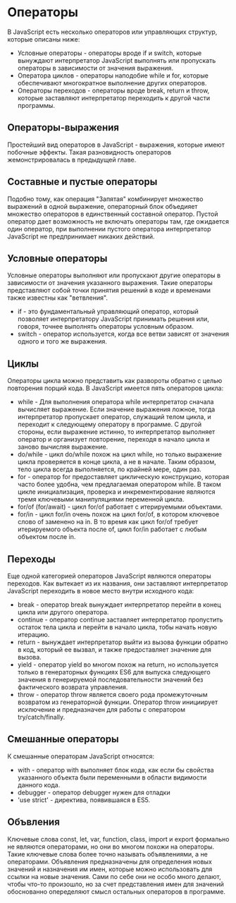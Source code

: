 # Операторы
В JavaScript есть несколько операторов или управляющих структур, которые описаны ниже:
- Условные операторы - операторы вроде if и switch, которые вынуждают интерпретатор JavaScript выполнять или пропускать операторы в зависимости от значения выражения.
- Оператора циклов - операторы наподобие while и for, которые обеспечивают многократное выполнение других операторов.
- Операторы переходов - операторы вроде break, return и throw, которые заставляют интерпретатор переходить к другой части программы.

## Операторы-выражения
Простейший вид операторов в JavaScript - выражения, которые имеют побочные эффекты. Такая разновидность операторов жемонстрировалась в предыдущей главе.

## Составные и пустые операторы
Подобно тому, как операция "Запятая" комбинирует множество выражений в одной выражение, операторный блок объедияет множество операторов в единственный составной оператор.
Пустой оператор дает возможность не включать операторы там, где ожидается один оператор, при выполнении пустого оператора интерпретатор JavaScript не предпринимает никаких действий.

## Условные операторы
Условные операторы выполняют или пропускают другие операторы в зависимости от значения указанного выражения. Такие операторы представляют собой точки принятия решений в коде и временами также известны как "ветвления".
- if - это фундаментальный управляющий оператор, который позволяет интерпретатору JavaScript принимать решения или, говоря, точнее выполнять операторы условным образом.
- switch - оператор используется, когда все ветви зависят от значения одного и того же выражения.

## Циклы
Операторы цикла можно представить как развороты обратно с целью повторения порций кода. В JavaScript имеется пять операторов цикла:
- while - Для выполнения оператора while интерпретатор сначала вычисляет выражение. Если значение выражения ложное, тогда интерпретатор пропускает оператор, служащий телом цикла, и переходит к следующему оператору в программе. С другой стороны, если выражение истинно, то интерпретатор выполняет оператор и организует повторение, переходя в начало цикла и заново вычисляя выражение.
- do/while - цикл do/while похож на цикл while, но только выражение цикла проверяется в конце цикла, а не в начале. Таким образом, тело цикла всегда выполняется, по крайней мере, один раз.
- for - оператор for предоставляет циклическую конструкцию, которая часто более удобна, чем предлагаемая оператором while. В таком цикле инициализация, проверка и инкрементирование являются тремя ключевыми манипуляциями переменной цикла.
- for/of (for/await) - цикл for/of работает с итерируемыми объектами.
- for/in - цикл for/in очень похож на цикл for/of, в котором ключевое слово of заменено на in. В то время как цикл for/of требует итерируемого объекта после of, цикл for/in работает с любым объектом после in.

## Переходы
Еще одной категорией операторов JavaScript являются операторы переходов. Как вытекает из их названия, они заставляют интерпретатор JavaScript переходить в новое место внутри исходного кода:
- break - оператор break вынуждает интерпретатор перейти в конец цикла или другого оператора.
- continue - оператор continue заставляет интерпретатор пропустить остаток тела цикла и перейти в начало цикла, тобы начать новую итерацию.
- return - вынуждает интерпретатор выйти из вызова функции обратно в код, который ее вызвал, и также предоставляет значение для вызова.
- yield - оператор yield во многом похож на return, но используется только в генераторных функциях ES6 для выпуска следующего значения в генерируемой последовательности значений без фактического возврата управления. 
- throw - оператор throw является своего рода промежуточным возвратом из генераторной функции. Оператор throw инициирует исключение и предназначен для работы с оператором try/catch/finally.

## Смешанные операторы
К смешанные операторам JavaScript относятся:
- with - оператор with выполняет блок кода, как если бы свойства указанного объекта были переменными в области видимости данного кода.
- debugger - оператор debugger нужен для отладки
- 'use strict' - директива, появившаяся в ES5.

## Объвления
Ключевые слова const, let, var, function, class, import и export формально не являются операторами, но они во многом похожи на операторы. Такие ключевые слова более точно называть объявлениями, а не операторами. Объявления предназначены для определения новых значений и назначения им имен, которые можно использовать для ссылки на новые значения. Сами по себе они не особо много делают, чтобы что-то произошло, но за счет представления имен для значений обоснованно опеределяют смысл остальных операторов в программе.